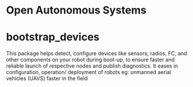 # Open Autonomous Systems 


# bootstrap_devices
This package helps detect, configure devices like sensors, radios, FC, and other components on your robot during boot-up, to ensure faster and reliable launch of respective nodes and publish diagnostics. It eases in configuration, operation/ deployment of robots eg: unmanned aerial vehicles (UAVS) faster in the field 


